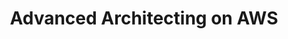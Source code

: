 ---
title: "Advanced Architecting on AWS"
courseThumb: images/courses/aws.jpg
# page title background image
bg_image: ""
# meta description
description : "In this course, each module presents a scenario with an architectural challenge to be solved. You will examine available AWS services and features as solutions to the problem."
---